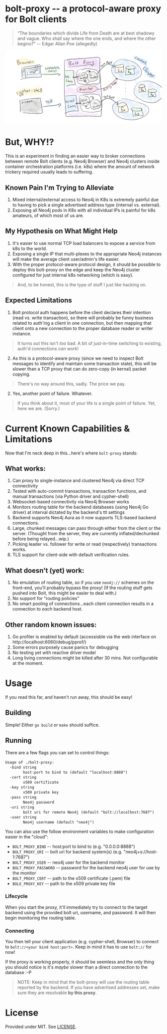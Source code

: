 # bolt-proxy -- a protocol-aware proxy for Bolt clients

> “The boundaries which divide Life from Death are at best shadowy and
>  vague. Who shall say where the one ends, and where the other begins?”
>      -- Edgar Allan Poe (allegedly)

![bolt-proxy architecture](/bolt-proxy.png?raw=true "bolt-proxy architecture")

# But, WHY!?
This is an experiment in finding an easier way to broker connections
between remote Bolt clients (e.g. Neo4j Browser) and Neo4j clusters
inside container orchestration platforms (i.e. k8s) where the amount
of network trickery required usually leads to suffering.

## Known Pain I'm Trying to Alleviate
1. Mixed internal/external access to Neo4j in K8s is extremely painful
   due to having to pick a single advertised address type (internal
   vs. external).
2. Exposing all Neo4j pods in K8s with all individual IPs is painful
   for k8s amateurs, of which most of us are.

## My Hypothesis on What Might Help
1. It's easier to use normal TCP load balancers to expose a service
   from k8s to the world.
2. Exposing a single IP that multi-plexes to the appropriate Neo4j
   instances will make the average client user/admin's life easier.
3. With the proper protocol-aware protocol design, it should be
   possible to deploy this bolt-proxy on the edge and keep the Neo4j
   cluster configured for just internal k8s networking (which is easy).

> And, to be honest, this is the type of stuff I just like hacking on.

## Expected Limitations
1. Bolt protocol auth happens before the client declares their
   intention (read vs. write transaction), so there will probably be
   funny business related to auth'ing a client in one connection, but
   then mapping that client onto a new connection to the proper
   database reader or writer instance.

> It turns out this isn't _too_ bad. A bit of just-in-time switching
> to existing, auth'd connections _can_ work!

2. As this is a protocol-aware proxy (since we need to inspect Bolt
   messages to identify and maintain some transaction state), this
   will be slower than a TCP proxy that can do zero-copy (in kernal)
   packet copying.

> There's no way around this, sadly. The price we pay.

2. Yes, another point of failure. Whatever.

> If you think about it, most of your life is a single point of
> failure. Yet, here we are. (Sorry.)

# Current Known Capabilities & Limitations
Now that I'm neck deep in this...here's where `bolt-proxy` stands:

## What works:
1. Can proxy to single-instance and clustered Neo4j via direct TCP
   connectivity
2. Tested with auto-commit transactions, transaction functions, and
   manual transactions (via Python driver and cypher-shell)
3. Websocket-based connectivity via Neo4j Browser works
4. Monitors routing table for the backend databases (using Neo4j Go
   driver) at interval dictated by the backend's ttl settings
5. Backend supports Neo4j Aura as it now supports TLS-based
   backend connections.
6. Large, chunked messages can pass through either from the client or
   the server. (Thought from the server, they are currently
   inflated/dechunked before being relayed...wip.)
7. Picking leader vs. follower for write or read (respectively)
   transactions works.
8. TLS support for client-side with default verification rules.

## What doesn't (yet) work:
1. No emulation of routing table, so if you use `neo4j://` schemes on
   the front-end, you'll probably bypass the proxy! (If the routing
   stuff gets pushed into Bolt, this might be easier to deal with.)
2. No support for "routing policies"
3. No smart pooling of connections...each client connection results in
   a connection to *each* backend host.

## Other random known issues:
1. Go profiler is enabled by default (accessisble via the web
   interface on http://localhost:6060/debug/pprof/)
2. Some errors purposely cause panics for debugging
3. No testing yet with reactive driver model
4. Long living connections might be killed after 30 mins. Not
   configurable at the moment.

# Usage
If you read this far, and haven't run away, this should be easy!

## Building
Simple! Either `go build` or `make` should suffice.

## Running
There are a few flags you can set to control things:

```
Usage of ./bolt-proxy:
  -bind string
        host:port to bind to (default "localhost:8888")
  -cert string
        x509 certificate
  -key string
        x509 private key
  -pass string
        Neo4j password
  -uri string
        bolt uri for remote Neo4j (default "bolt://localhost:7687")
  -user string
        Neo4j username (default "neo4j")
```

You can also use the follow environment variables to make
configuration easier in the "cloud":

- `BOLT_PROXY_BIND` -- host:port to bind to (e.g. "0.0.0.0:8888")
- `BOLT_PROXY_URI` -- bolt uri for backend system(s) (e.g. "neo4j+s://host-1:7687")
- `BOLT_PROXY_USER` -- neo4j user for the backend monitor
- `BOLT_PROXY_PASSWORD` -- password for the backend neo4j user for use
  by the monitor
- `BOLT_PROXY_CERT` -- path to the x509 certificate (.pem) file
- `BOLE_PROXY_KEY` -- path to the x509 private key file

### Lifecycle
When you start the proxy, it'll immediately try to connect to the
target backend using the provided bolt uri, username, and password. It
will then begin monitoring the routing table.

### Connecting
You then tell your client application (e.g. cypher-shell, Browser) to
connect to `bolt://<your bind host:port>`. Keep in mind it has to use
`bolt://` for now!

If the proxy is working properly, it should be seemless and the only
thing you should notice is it's _maybe_ slower than a direct
connection to the database :-P

> NOTE: Keep in mind that the bolt-proxy will use the routing table
> reported by the backend. If you have advertised addresses set, make
> sure they are resolvable **by this proxy**.

# License
Provided under MIT. See [LICENSE](./LICENSE).
